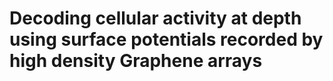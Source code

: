 # Decoding cellular activity at depth using surface potentials recorded by high density Graphene arrays


